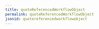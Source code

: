 ```yaml
---
title: quoteReferencedWorkflowObject
permalink: quoteReferencedWorkflowObject
jsonid: quotereferencedworkflowobject
---
```

